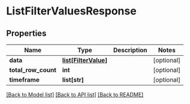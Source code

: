# ListFilterValuesResponse

## Properties
Name | Type | Description | Notes
------------ | ------------- | ------------- | -------------
**data** | [**list[FilterValue]**](FilterValue.md) |  | [optional] 
**total_row_count** | **int** |  | [optional] 
**timeframe** | **list[str]** |  | [optional] 

[[Back to Model list]](../README.md#documentation-for-models) [[Back to API list]](../README.md#documentation-for-api-endpoints) [[Back to README]](../README.md)



